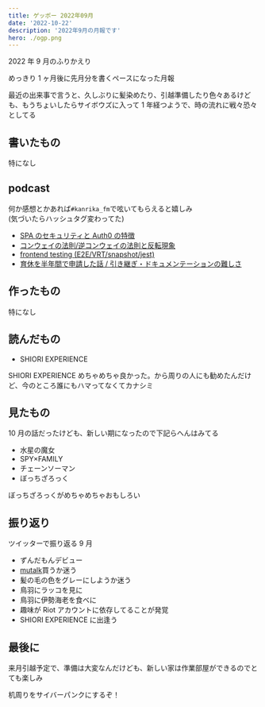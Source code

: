 ```yaml
---
title: ゲッポー 2022年09月
date: '2022-10-22'
description: '2022年9月の月報です'
hero: ./ogp.png
---
```


2022 年 9 月のふりかえり

めっきり 1 ヶ月後に先月分を書くペースになった月報

最近の出来事で言うと、久しぶりに髪染めたり、引越準備したり色々あるけども、もうちょいしたらサイボウズに入って 1 年経つようで、時の流れに戦々恐々としてる

## 書いたもの

特になし

## podcast

何か感想とかあれば`#kanrika_fm`で呟いてもらえると嬉しみ  
(気づいたらハッシュタグ変わってた)

- [SPA のセキュリティと Auth0 の特徴](https://stand.fm/episodes/6302c10d987778bcded0db6f)
- [コンウェイの法則/逆コンウェイの法則と反転現象](https://stand.fm/episodes/6303639ca5a8da815a7fb5c5)
- [frontend testing (E2E/VRT/snapshot/jest)](https://stand.fm/episodes/631736b19beb110f77972781)
- [育休を半年間で申請した話 / 引き継ぎ・ドキュメンテーションの難しさ](https://stand.fm/episodes/631d8690f3a45ce4ea664aea)

## 作ったもの

特になし

## 読んだもの

- SHIORI EXPERIENCE

SHIORI EXPERIENCE めちゃめちゃ良かった。から周りの人にも勧めたんだけど、今のところ誰にもハマってなくてカナシミ

## 見たもの

10 月の話だったけども、新しい期になったので下記らへんはみてる

- 水星の魔女
- SPY×FAMILY
- チェーンソーマン
- ぼっちざろっく

ぼっちざろっくがめちゃめちゃおもしろい

## 振り返り

ツイッターで振り返る 9 月

- ずんだもんデビュー
- [mutalk](https://ja.shiftall.net/products/mutalk)買うか迷う
- 髪の毛の色をグレーにしようか迷う
- 鳥羽にラッコを見に
- 鳥羽に伊勢海老を食べに
- 趣味が Riot アカウントに依存してることが発覚
- SHIORI EXPERIENCE に出逢う

## 最後に

来月引越予定で、準備は大変なんだけども、新しい家は作業部屋ができるのでとても楽しみ

机周りをサイバーパンクにするぞ！
